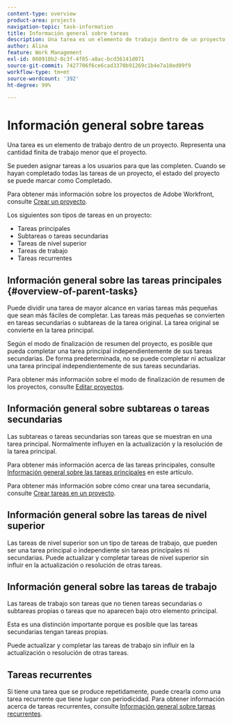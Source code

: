 ```yaml
---
content-type: overview
product-area: projects
navigation-topic: task-information
title: Información general sobre tareas
description: Una tarea es un elemento de trabajo dentro de un proyecto. Representa una cantidad finita de trabajo menor que el proyecto.
author: Alina
feature: Work Management
exl-id: 060918b2-8c3f-4f85-a8ac-bcd36141d071
source-git-commit: 7427706f6ce6cad3370b91269c1b4e7a10ed09f9
workflow-type: tm+mt
source-wordcount: '392'
ht-degree: 99%

---
```


# Información general sobre tareas

<!-- Audited: 01/2024 -->

Una tarea es un elemento de trabajo dentro de un proyecto. Representa una cantidad finita de trabajo menor que el proyecto.

Se pueden asignar tareas a los usuarios para que las completen. Cuando se hayan completado todas las tareas de un proyecto, el estado del proyecto se puede marcar como Completado.

Para obtener más información sobre los proyectos de Adobe Workfront, consulte [Crear un proyecto](../../../manage-work/projects/create-projects/create-project.md).

Los siguientes son tipos de tareas en un proyecto:

* Tareas principales
* Subtareas o tareas secundarias
* Tareas de nivel superior
* Tareas de trabajo
* Tareas recurrentes

## Información general sobre las tareas principales  {#overview-of-parent-tasks}

Puede dividir una tarea de mayor alcance en varias tareas más pequeñas que sean más fáciles de completar. Las tareas más pequeñas se convierten en tareas secundarias o subtareas de la tarea original. La tarea original se convierte en la tarea principal.

Según el modo de finalización de resumen del proyecto, es posible que pueda completar una tarea principal independientemente de sus tareas secundarias. De forma predeterminada, no se puede completar ni actualizar una tarea principal independientemente de sus tareas secundarias.

Para obtener más información sobre el modo de finalización de resumen de los proyectos, consulte [Editar proyectos](../../../manage-work/projects/manage-projects/edit-projects.md).

## Información general sobre subtareas o tareas secundarias

Las subtareas o tareas secundarias son tareas que se muestran en una tarea principal. Normalmente influyen en la actualización y la resolución de la tarea principal.

Para obtener más información acerca de las tareas principales, consulte [Información general sobre las tareas principales](#overview-of-parent-tasks) en este artículo.

Para obtener más información sobre cómo crear una tarea secundaria, consulte [Crear tareas en un proyecto](../../../manage-work/tasks/create-tasks/create-tasks-in-project.md).

## Información general sobre las tareas de nivel superior

Las tareas de nivel superior son un tipo de tareas de trabajo, que pueden ser una tarea principal o independiente sin tareas principales ni secundarias. Puede actualizar y completar tareas de nivel superior sin influir en la actualización o resolución de otras tareas.

## Información general sobre las tareas de trabajo

Las tareas de trabajo son tareas que no tienen tareas secundarias o subtareas propias o tareas que no aparecen bajo otro elemento principal.

Esta es una distinción importante porque es posible que las tareas secundarias tengan tareas propias.

Puede actualizar y completar las tareas de trabajo sin influir en la actualización o resolución de otras tareas.

## Tareas recurrentes

Si tiene una tarea que se produce repetidamente, puede crearla como una tarea recurrente que tiene lugar con periodicidad. Para obtener información acerca de tareas recurrentes, consulte [Información general sobre tareas recurrentes](../../../manage-work/tasks/manage-tasks/recurring-tasks-overview.md).

